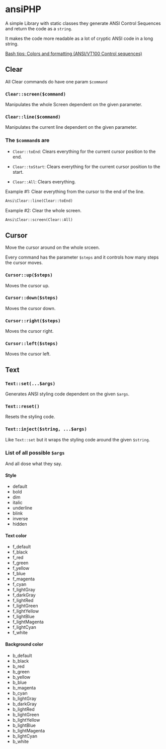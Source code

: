 # ansiPHP

A simple Library with static classes they generate ANSI Control Sequences and return the code as a `string`.

It makes the code more readable as a lot of cryptic ANSI code in a long string.

[Bash tips: Colors and formatting (ANSI/VT100 Control sequences)](https://misc.flogisoft.com/bash/tip_colors_and_formatting)

## Clear

All Clear commands do have one param `$command`

### `Clear::screen($command)`

Manipulates the whole Screen dependent on the given parameter.

### `Clear::line($command)`

Manipulates the current line dependent on the given parameter.

### The `$command`s are

- `Clear::toEnd`: Clears everything for the current cursor position to the end.

- `Clear::toStart`: Clears everything for the current cursor position to the start.

- `Clear::All`: Clears everything.

Example #1: Clear everything from the cursor to the end of the line.

```php
Ansi\Clear::line(Clear::toEnd)
```

Example #2: Clear the whole screen.

```php
Ansi\Clear::screen(Clear::All)
```

## Cursor

Move the cursor around on the whole srceen.

Every command has the parameter `$steps` and it controls how many steps the cursor moves.

### `Cursor::up($steps)`

Moves the cursor up.

### `Cursor::down($steps)`

Moves the cursor down.

### `Cursor::right($steps)`

Moves the cursor right.

### `Cursor::left($steps)`

Moves the cursor left.

## Text

### `Text::set(...$args)`

Generates ANSI styling code dependent on the given `$args`.

### `Text::reset()`

Resets the styling code.

### `Text::inject($string, ...$args)`

Like `Text::set` but it wraps the styling code around the given `$string`.

### List of all possible `$args`

And all dose what they say.

#### Style

- default
- bold
- dim
- italic
- underline
- blink
- inverse
- hidden

#### Text color

- f_default
- f_black
- f_red
- f_green
- f_yellow
- f_blue
- f_magenta
- f_cyan
- f_lightGray
- f_darkGray
- f_lightRed
- f_lightGreen
- f_lightYellow
- f_lightBlue
- f_lightMagenta
- f_lightCyan
- f_white

#### Background color

- b_default
- b_black
- b_red
- b_green
- b_yellow
- b_blue
- b_magenta
- b_cyan
- b_lightGray
- b_darkGray
- b_lightRed
- b_lightGreen
- b_lightYellow
- b_lightBlue
- b_lightMagenta
- b_lightCyan
- b_white
